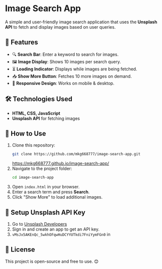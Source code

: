 # Image Search App

A simple and user-friendly image search application that uses the **Unsplash API** to fetch and display images based on user queries.

## 🚀 Features
- 🔍 **Search Bar**: Enter a keyword to search for images.
- 🖼 **Image Display**: Shows 10 images per search query.
- ⏳ **Loading Indicator**: Displays while images are being fetched.
- 📥 **Show More Button**: Fetches 10 more images on demand.
- 🎨 **Responsive Design**: Works on mobile & desktop.

## 🛠 Technologies Used
- **HTML, CSS, JavaScript**
- **Unsplash API** for fetching images

## 📌 How to Use
1. Clone this repository:
   ```sh
   git clone https://github.com/mkg668777/image-search-app.git
   ```
   https://mkg668777.github.io/image-search-app/
2. Navigate to the project folder:
   ```sh
   cd image-search-app
   ```
3. Open `index.html` in your browser.
4. Enter a search term and press **Search**.
5. Click "Show More" to load additional images.

## 🔑 Setup Unsplash API Key
1. Go to [Unsplash Developers](https://unsplash.com/developers)
2. Sign in and create an app to get an API key.
3.  `vMsJx5AKEnQc_5wkhOFqwHuDCYYUTkdi7FniYymFGn0` in 
  

## 📝 License
This project is open-source and free to use. 😊

